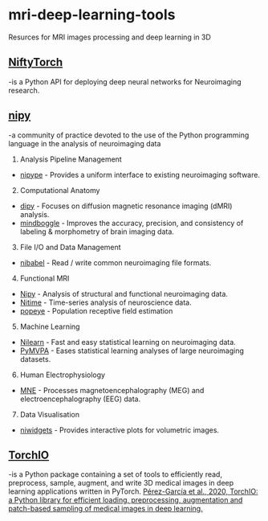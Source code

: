 # mri-deep-learning-tools
Resurces for MRI images processing and deep learning in 3D

## [NiftyTorch](https://github.com/NiftyTorch/NiftyTorch.v.0.1)
-is a Python API for deploying deep neural networks for Neuroimaging research.

## [nipy](https://nipy.org/)
-a community of practice devoted to the use of the Python programming language in the analysis of neuroimaging data
1. Analysis Pipeline Management
  - [nipype](https://github.com/nipy/nipype) - Provides a uniform interface to existing neuroimaging software.
2. Computational Anatomy
  - [dipy](https://github.com/dipy/dipy) - Focuses on diffusion magnetic resonance imaging (dMRI) analysis.
  - [mindboggle](https://github.com/nipy/mindboggle) - Improves the accuracy, precision, and consistency of labeling & morphometry of brain imaging data.
3. File I/O and Data Management
  - [nibabel](https://github.com/nipy/nibabel) - Read / write common neuroimaging file formats.
4. Functional MRI
  - [Nipy](https://github.com/nipy) - Analysis of structural and functional neuroimaging data.
  - [Nitime](https://github.com/nipy/nitime) - Time-series analysis of neuroscience data.
  - [popeye](https://github.com/kdesimone/popeye) - Population receptive field estimation
5. Machine Learning
  -  [Nilearn](https://github.com/nilearn/nilearn) - Fast and easy statistical learning on neuroimaging data.
  -  [PyMVPA](https://github.com/PyMVPA/PyMVPA) - Eases statistical learning analyses of large neuroimaging datasets.
6. Human Electrophysiology
  -  [MNE](https://github.com/mne-tools/mne-python) - Processes magnetoencephalography (MEG) and electroencephalography (EEG) data.
7. Data Visualisation
  -  [niwidgets](https://github.com/nipy/niwidgets) - Provides interactive plots for volumetric images.

## [TorchIO](https://github.com/fepegar/torchio)
-is a Python package containing a set of tools to efficiently read, preprocess, sample, augment, and write 3D medical images in deep learning applications written in PyTorch.
[Pérez-García et al., 2020, TorchIO: a Python library for efficient loading, preprocessing, augmentation and patch-based sampling of medical images in deep learning.](https://arxiv.org/abs/2003.04696)


